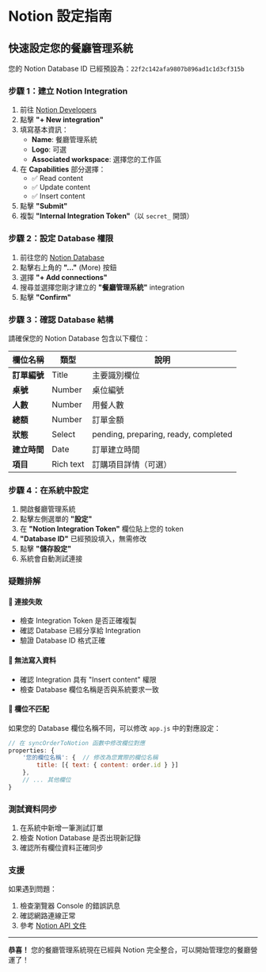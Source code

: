 # Notion 設定指南

## 快速設定您的餐廳管理系統

您的 Notion Database ID 已經預設為：`22f2c142afa9807b896ad1c1d3cf315b`

### 步驟 1：建立 Notion Integration

1. 前往 [Notion Developers](https://www.notion.so/my-integrations)
2. 點擊 **"+ New integration"**
3. 填寫基本資訊：
   - **Name**: 餐廳管理系統
   - **Logo**: 可選
   - **Associated workspace**: 選擇您的工作區
4. 在 **Capabilities** 部分選擇：
   - ✅ Read content
   - ✅ Update content
   - ✅ Insert content
5. 點擊 **"Submit"**
6. 複製 **"Internal Integration Token"**（以 `secret_` 開頭）

### 步驟 2：設定 Database 權限

1. 前往您的 [Notion Database](https://www.notion.so/22f2c142afa9807b896ad1c1d3cf315b?v=22f2c142afa9805e8c38000cb1e59d56)
2. 點擊右上角的 **"..."** (More) 按鈕
3. 選擇 **"+ Add connections"**
4. 搜尋並選擇您剛才建立的 **"餐廳管理系統"** integration
5. 點擊 **"Confirm"**

### 步驟 3：確認 Database 結構

請確保您的 Notion Database 包含以下欄位：

| 欄位名稱 | 類型 | 說明 |
|---------|------|------|
| **訂單編號** | Title | 主要識別欄位 |
| **桌號** | Number | 桌位編號 |
| **人數** | Number | 用餐人數 |
| **總額** | Number | 訂單金額 |
| **狀態** | Select | pending, preparing, ready, completed |
| **建立時間** | Date | 訂單建立時間 |
| **項目** | Rich text | 訂購項目詳情（可選） |

### 步驟 4：在系統中設定

1. 開啟餐廳管理系統
2. 點擊左側選單的 **"設定"**
3. 在 **"Notion Integration Token"** 欄位貼上您的 token
4. **"Database ID"** 已經預設填入，無需修改
5. 點擊 **"儲存設定"**
6. 系統會自動測試連接

### 疑難排解

#### 🔴 連接失敗
- 檢查 Integration Token 是否正確複製
- 確認 Database 已經分享給 Integration
- 驗證 Database ID 格式正確

#### 🔴 無法寫入資料
- 確認 Integration 具有 "Insert content" 權限
- 檢查 Database 欄位名稱是否與系統要求一致

#### 🔴 欄位不匹配
如果您的 Database 欄位名稱不同，可以修改 `app.js` 中的對應設定：

```javascript
// 在 syncOrderToNotion 函數中修改欄位對應
properties: {
    '您的欄位名稱': {  // 修改為您實際的欄位名稱
        title: [{ text: { content: order.id } }]
    },
    // ... 其他欄位
}
```

### 測試資料同步

1. 在系統中新增一筆測試訂單
2. 檢查 Notion Database 是否出現新記錄
3. 確認所有欄位資料正確同步

### 支援

如果遇到問題：
1. 檢查瀏覽器 Console 的錯誤訊息
2. 確認網路連線正常
3. 參考 [Notion API 文件](https://developers.notion.com/)

---

**恭喜！** 您的餐廳管理系統現在已經與 Notion 完全整合，可以開始管理您的餐廳營運了！